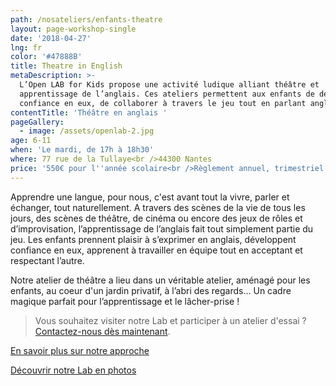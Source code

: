 ```yaml
---
path: /nosateliers/enfants-theatre
layout: page-workshop-single
date: '2018-04-27'
lng: fr
color: '#47888B'
title: Theatre in English
metaDescription: >-
  L’Open LAB for Kids propose une activité ludique alliant théâtre et
  apprentissage de l’anglais. Ces ateliers permettent aux enfants de développer
  confiance en eux, de collaborer à travers le jeu tout en parlant anglais. 
contentTitle: 'Théâtre en anglais '
pageGallery:
  - image: /assets/openlab-2.jpg
age: 6-11
when: 'Le mardi, de 17h à 18h30'
where: 77 rue de la Tullaye<br />44300 Nantes
price: '550€ pour l''année scolaire<br />Règlement annuel, trimestriel ou mensuel'
---
```

Apprendre une langue, pour nous, c'est avant tout la vivre, parler et échanger, tout naturellement. A travers des scènes de la vie de tous les jours, des scènes de théâtre, de cinéma ou encore des jeux de rôles et d’improvisation, l’apprentissage de l’anglais fait tout simplement partie du jeu. Les enfants prennent plaisir à s’exprimer en anglais, développent confiance en eux, apprenent à travailler en équipe tout en acceptant et respectant l’autre. 

Notre atelier de théâtre a lieu dans un véritable atelier, aménagé pour les enfants, au coeur d'un jardin privatif, à l’abri des regards… Un cadre magique parfait pour l’apprentissage et le lâcher-prise !

> Vous souhaitez visiter notre Lab et participer à un atelier d'essai ? [Contactez-nous dès maintenant](mailto:hello@lopenlab.com). 

[En savoir plus sur notre approche](/pedagogie)  

[Découvrir notre Lab en photos](/nosateliers/#lab)
